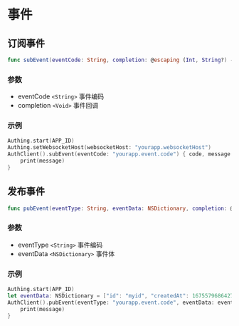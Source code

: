 # 事件

## 订阅事件
```swift
func subEvent(eventCode: String, completion: @escaping (Int, String?) -> Void)
```

### 参数
- eventCode `<String>` 事件编码
- completion `<Void>` 事件回调

### 示例

```swift
Authing.start(APP_ID)
Authing.setWebsocketHost(websocketHost: "yourapp.websocketHost")
AuthClient().subEvent(eventCode: "yourapp.event.code") { code, message in
    print(message)
}
```

## 发布事件

```swift
func pubEvent(eventType: String, eventData: NSDictionary, completion: @escaping(Int, String?, NSDictionary?) -> Void)
```

### 参数
- eventType `<String>`  事件编码
- eventData `<NSDictionary>` 事件体

### 示例
```swift
Authing.start(APP_ID)
let eventData: NSDictionary = ["id": "myid", "createdAt": 1675579686427, "updatedAt": 1675579686427]
AuthClient().pubEvent(eventType: "yourapp.event.code", eventData: eventData) { code, message, data in
    print(message)
}
```
